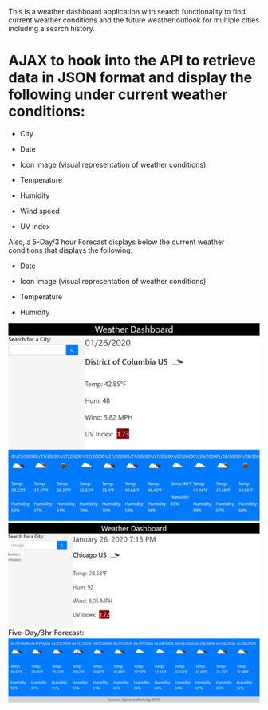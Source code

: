 This is a weather dashboard application with search functionality to find current weather conditions and the future weather outlook for multiple cities including a search history.

# AJAX to hook into the API to retrieve data in JSON format and display the following under current weather conditions:

  * City

  * Date

  * Icon image (visual representation of weather conditions)

  * Temperature

  * Humidity

  * Wind speed

  * UV index

Also, a 5-Day/3 hour Forecast displays below the current weather conditions that displays the following:

  * Date

  * Icon image (visual representation of weather conditions)

  * Temperature

  * Humidity


![Current Location](wea1.png)
![User Input](wea2.png)


